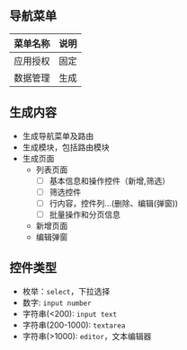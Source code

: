 ## 导航菜单
|菜单名称|说明|
|---|---|
|应用授权|固定|
|数据管理|生成|

## 生成内容
- 生成导航菜单及路由
- 生成模块，包括路由模块
- 生成页面
    - 列表页面
        - [ ] 基本信息和操作控件（新增,筛选）
        - [ ] 筛选控件
        - [ ] 行内容，控件列...(删除、编辑(弹窗))
        - [ ] 批量操作和分页信息
    - 新增页面
    - 编辑弹窗


## 控件类型
- 枚举：`select`，下拉选择
- 数字: `input number`
- 字符串(<200): `input text`
- 字符串(200-1000): `textarea`
- 字符串(>1000): `editor`，文本编辑器
<!-- - 包含List，选择弹窗(列表多选)，默认注释 -->